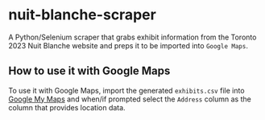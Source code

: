 # nuit-blanche-scraper
A Python/Selenium scraper that grabs exhibit information from the Toronto 2023 Nuit Blanche website and preps it to be imported into `Google Maps`.

## How to use it with Google Maps
To use it with Google Maps, import the generated `exhibits.csv` file into [Google My Maps](https://www.google.com/maps/d/u/0/) and when/if prompted select the `Address` column as the column that provides location data.  

